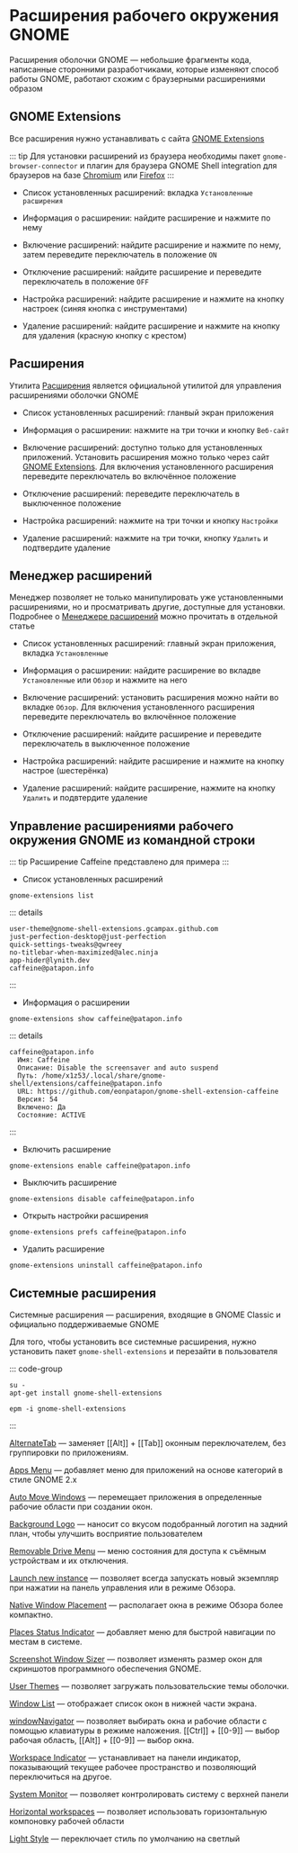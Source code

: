 # Расширения рабочего окружения GNOME

Расширения оболочки GNOME — небольшие фрагменты кода, написанные сторонними разработчиками, которые изменяют способ работы GNOME, работают схожим с браузерными расширениями образом

## GNOME Extensions

Все расширения нужно устанавливать с сайта [GNOME Extensions](https://extensions.gnome.org)

::: tip
Для установки расширений из браузера необходимы пакет `gnome-browser-connector` и плагин для браузера GNOME Shell integration для браузеров на базе [Chromium](https://chromewebstore.google.com/detail/gphhapmejobijbbhgpjhcjognlahblep) или [Firefox](https://addons.mozilla.org/ru/firefox/addon/gnome-shell-integration/)
:::

- Список установленных расширений: вкладка `Установленные расширения`

- Информация о расширении: найдите расширение и нажмите по нему

- Включение расширений: найдите расширение и нажмите по нему, затем переведите переключатель в положение `ON`

- Отключение расширений: найдите расширение и переведите переключатель в положение `OFF`

- Настройка расширений: найдите расширение и нажмите на кнопку настроек (синяя кнопка с инструментами)

- Удаление расширений: найдите расширение и нажмите на кнопку для удаления (красную кнопку с крестом)

## Расширения

Утилита [Расширения](/extensions-app) является официальной утилитой для управления расширениями оболочки GNOME

- Список установленных расширений: гланвый экран приложения

- Информация о расширении: нажмите на три точки и кнопку `Веб-сайт`

- Включение расширений: доступно только для установленных приложений. Установить расширения можно только через сайт [GNOME Extensions](https://extensions.gnome.org). Для включения установленного расширения переведите переключатель во включённое положение

- Отключение расширений: переведите переключатель в выключенное положение

- Настройка расширений: нажмите на три точки и кнопку `Настройки`

- Удаление расширений: нажмите на три точки, кнопку `Удалить` и подтвердите удаление

## Менеджер расширений

Менеджер позволяет не только манипулировать уже установленными расширениями, но и просматривать другие, доступные для установки. Подробнее о [Менеджере расширений](/gnome-extension-manager) можно прочитать в отдельной статье

- Список установленных расширений: главный экран приложения, вкладка `Установленные`

- Информация о расширении: найдите расширение во вкладве `Установленные` или `Обзор` и нажмите на него

- Включение расширений: установить расширения можно найти во вкладке `Обзор`. Для включения установленного расширения переведите переключатель во включённое положение

- Отключение расширений: найдите расширение и переведите переключатель в выключенное положение

- Настройка расширений: найдите расширение и нажмите на кнопку настрое (шестерёнка)

- Удаление расширений: найдите расширение, нажмите на кнопку `Удалить` и подвтердите удаление

## Управление расширениями рабочего окружения GNOME из командной строки

::: tip
Расширение Caffeine представлено для примера
:::

- Список установленных расширений

```shell
gnome-extensions list
```

::: details

```shell
user-theme@gnome-shell-extensions.gcampax.github.com
just-perfection-desktop@just-perfection
quick-settings-tweaks@qwreey
no-titlebar-when-maximized@alec.ninja
app-hider@lynith.dev
caffeine@patapon.info
```

:::

- Информация о расширении

```shell
gnome-extensions show caffeine@patapon.info
```

::: details

```shell
caffeine@patapon.info
  Имя: Caffeine
  Описание: Disable the screensaver and auto suspend
  Путь: /home/x1z53/.local/share/gnome-shell/extensions/caffeine@patapon.info
  URL: https://github.com/eonpatapon/gnome-shell-extension-caffeine
  Версия: 54
  Включено: Да
  Состояние: ACTIVE
```

:::

- Включить расширение

```shell
gnome-extensions enable caffeine@patapon.info
```

- Выключить расширение

```shell
gnome-extensions disable caffeine@patapon.info
```

- Открыть настройки расширения

```shell
gnome-extensions prefs caffeine@patapon.info
```

- Удалить расширение

```shell
gnome-extensions uninstall caffeine@patapon.info
```

## Системные расширения

Системные расширения — расширения, входящие в GNOME Classic и официально поддерживаемые GNOME

Для того, чтобы установить все системные расширения, нужно установить пакет `gnome-shell-extensions` и перезайти в пользователя

::: code-group

```shell-vue[apt-get]
su -
apt-get install gnome-shell-extensions
```

```shell-vue[epm]
epm -i gnome-shell-extensions
```

:::

[AlternateTab](https://extensions.gnome.org/extension/15/alternatetab/) <Badge type="danger" text="Устаревшее" /> — заменяет [[Alt]] + [[Tab]] оконным переключателем, без группировки по приложениям.

[Apps Menu](https://extensions.gnome.org/extension/6/applications-menu/) — добавляет меню для приложений на основе категорий в стиле GNOME 2.x

[Auto Move Windows](https://extensions.gnome.org/extension/16/auto-move-windows/) — перемещает приложения в определенные рабочие области при создании окон.

[Background Logo](https://extensions.gnome.org/extension/889/background-logo/) — наносит со вкусом подобранный логотип на задний план, чтобы улучшить восприятие пользователем

[Removable Drive Menu](https://extensions.gnome.org/extension/7/removable-drive-menu/) — меню состояния для доступа к съёмным устройствам и их отключения.

[Launch new instance](https://extensions.gnome.org/extension/600/launch-new-instance/) — позволяет всегда запускать новый экземпляр при нажатии на панель управления или в режиме Обзора.

[Native Window Placement](https://extensions.gnome.org/extension/18/native-window-placement/) — располагает окна в режиме Обзора более компактно.

[Places Status Indicator](https://extensions.gnome.org/extension/8/places-status-indicator/) — добавляет меню для быстрой навигации по местам в системе.

[Screenshot Window Sizer](https://extensions.gnome.org/extension/881/screenshot-window-sizer/) — позволяет изменять размер окон для скриншотов программного обеспечения GNOME.

[User Themes](https://extensions.gnome.org/extension/19/user-themes/) — позволяет загружать пользовательские темы оболочки.

[Window List](https://extensions.gnome.org/extension/602/window-list/) — отображает список окон в нижней части экрана.

[windowNavigator](https://extensions.gnome.org/extension/10/windownavigator/) — позволяет выбирать окна и рабочие области с помощью клавиатуры в режиме наложения. [[Ctrl]] + [[0-9]] — выбор рабочая область, [[Alt]] + [[0-9]] — выбор окна.

[Workspace Indicator](https://extensions.gnome.org/extension/21/workspace-indicator/) — устанавливает на панели индикатор, показывающий текущее рабочее пространство и позволяющий переключиться на другое.

[System Monitor](https://extensions.gnome.org/extension/6807/system-monitor/) <Badge type="warning" text="Новое" /> — позволяет контролировать систему с верхней панели

[Horizontal workspaces](https://extensions.gnome.org/extension/2141/horizontal-workspaces/) <Badge type="danger" text="Устаревшее" /> — позволяет использовать горизонтальную компоновку рабочей области

[Light Style](https://extensions.gnome.org/extension/6198/light-style/) <Badge type="danger" text="Устаревшее" /> — переключает стиль по умолчанию на светлый
